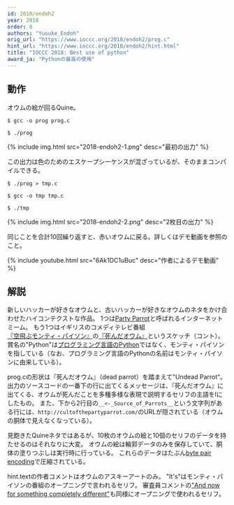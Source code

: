 ```yaml
---
id: 2018/endoh2
year: 2018
order: 8
authors: "Yusuke_Endoh"
orig_url: "https://www.ioccc.org/2018/endoh2/prog.c"
hint_url: "https://www.ioccc.org/2018/endoh2/hint.html"
title: "IOCCC 2018: Best use of python"
award_ja: "Pythonの最高の使用"
---
```


## 動作

オウムの絵が回るQuine。

```
$ gcc -o prog prog.c

$ ./prog
```

{% include img.html src="2018-endoh2-1.png" desc="最初の出力" %}

この出力は色のためのエスケープシーケンスが混ざっているが、そのままコンパイルできる。

```
$ ./prog > tmp.c

$ gcc -o tmp tmp.c

$ ./tmp
```

{% include img.html src="2018-endoh2-2.png" desc="2枚目の出力" %}

同じことを合計10回繰り返すと、赤いオウムに戻る。詳しくはデモ動画を参照のこと。

{% include youtube.html src="6Ak1DC1uBuc" desc="作者によるデモ動画" %}

## 解説

新しいハッカーが好きなオウムと、古いハッカーが好きなオウムのネタをかけ合わせたハイコンテクストな作品。
1つは[Party Parrot](http://cultofthepartyparrot.com/)と呼ばれるインターネットミーム。
もう1つはイギリスのコメディテレビ番組[『空飛ぶモンティ・パイソン』](https://ja.wikipedia.org/wiki/%E7%A9%BA%E9%A3%9B%E3%81%B6%E3%83%A2%E3%83%B3%E3%83%86%E3%82%A3%E3%83%BB%E3%83%91%E3%82%A4%E3%82%BD%E3%83%B3)の[『死んだオウム』](https://ja.wikipedia.org/wiki/%E6%AD%BB%E3%82%93%E3%81%A0%E3%82%AA%E3%82%A6%E3%83%A0)というスケッチ（コント）。
賞名の"Python"は[プログラミング言語のPython](https://ja.wikipedia.org/wiki/Python)ではなく、モンティ・パイソンを指している（なお、プログラミング言語のPythonの名前はモンティ・パイソンに由来している）。

prog.cの形状は『死んだオウム』（dead parrot）を踏まえて"Undead Parrot"。
出力のソースコードの一番下の行に出てくるメッセージは、『死んだオウム』に出てくる、オウムが死んだことを多種多様な表現で説明するセリフの主語をIにしたもの。
また、下から2行目の`__<-_Source_of_Parrots__`という文字列がある行には、`http://cultofthepartyparrot.com/`のURLが隠されている（オウムの胴体で見えなくなっている）。

見飽きたQuineネタではあるが、10枚のオウムの絵と10個のセリフのデータを持たせるのはそれなりに大変。
オウムの絵は輪郭データのみを保存していて、胴体の塗りつぶしは実行時に行っている。
これらのデータはたぶん[byte pair encoding](https://ja.wikipedia.org/wiki/%E3%83%90%E3%82%A4%E3%83%88%E5%AF%BE%E7%AC%A6%E5%8F%B7%E5%8C%96)で圧縮されている。

hint.textの作者コメントはオウムのアスキーアートのみ。
"It's"はモンティ・パイソンの番組のオープニングで言われるセリフ。
審査員コメントの["And now for something completely different"](https://ja.wikipedia.org/wiki/%E3%83%A2%E3%83%B3%E3%83%86%E3%82%A3%E3%83%BB%E3%83%91%E3%82%A4%E3%82%BD%E3%83%B3%E3%83%BB%E3%82%A2%E3%83%B3%E3%83%89%E3%83%BB%E3%83%8A%E3%82%A6)も同様にオープニングで使われるセリフ。

